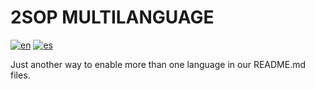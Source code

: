 # 2SOP MULTILANGUAGE
[![en](https://img.shields.io/badge/lang-en-red.svg)](https://github.com/jonatasemidio/multilanguage-readme-pattern/blob/master/README.EN.md)
[![es](https://img.shields.io/badge/lang-kr-yellow.svg)](https://github.com/jonatasemidio/multilanguage-readme-pattern/blob/master/README.md)



Just another way to enable more than one language in our README.md files.
